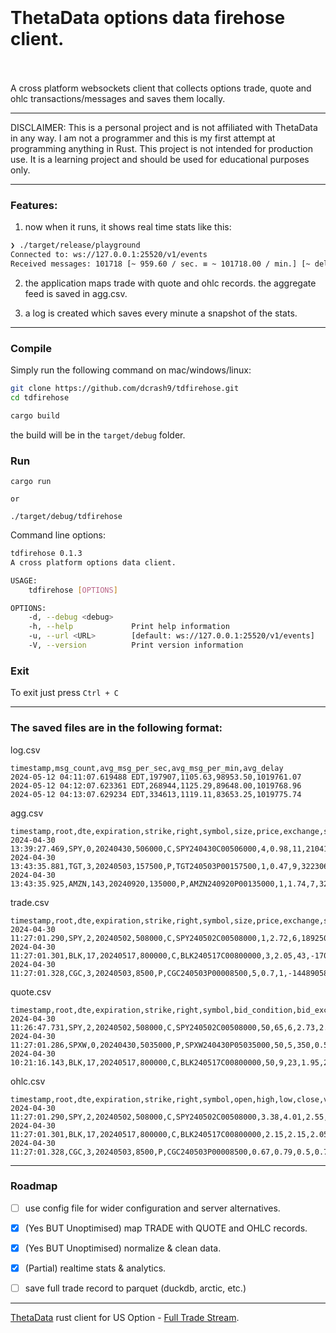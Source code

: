 <h1>
<br>
<br>
ThetaData options data firehose client.
<br>
<br>
</h1>
A cross platform websockets client that collects options trade, quote and ohlc transactions/messages and saves them locally.
<hr>
DISCLAIMER: This is a personal project and is not affiliated with ThetaData in any way. I am not a programmer and this is my first attempt at programming anything in Rust. This project is not intended for production use. It is a learning project and should be used for educational purposes only. 
<hr>

### Features:
1. now when it runs, it shows real time stats like this:
```bash
❯ ./target/release/playground
Connected to: ws://127.0.0.1:25520/v1/events
Received messages: 101718 [~ 959.60 / sec. ≡ ~ 101718.00 / min.] [~ delay: 2.80 sec.]
```
2. the application maps trade with quote and ohlc records. the aggregate feed is saved in agg.csv.

3. a log is created which saves every minute a snapshot of the stats.


<hr>

### Compile
Simply run the following command on mac/windows/linux:

```bash
git clone https://github.com/dcrash9/tdfirehose.git
cd tdfirehose
```

```bash
cargo build
```
the build will be in the `target/debug` folder.


### Run
```
cargo run

or

./target/debug/tdfirehose
```


Command line options:
```bash
tdfirehose 0.1.3
A cross platform options data client.

USAGE:
    tdfirehose [OPTIONS]

OPTIONS:
    -d, --debug <debug>
    -h, --help             Print help information
    -u, --url <URL>        [default: ws://127.0.0.1:25520/v1/events]
    -V, --version          Print version information
```

### Exit
To exit just press `Ctrl + C`



<hr>

### The saved files are in the following format:

log.csv
```csv
timestamp,msg_count,avg_msg_per_sec,avg_msg_per_min,avg_delay
2024-05-12 04:11:07.619488 EDT,197907,1105.63,98953.50,1019761.07
2024-05-12 04:12:07.623361 EDT,268944,1125.29,89648.00,1019768.96
2024-05-12 04:13:07.629234 EDT,334613,1119.11,83653.25,1019775.74
```


agg.csv
```csv
timestamp,root,dte,expiration,strike,right,symbol,size,price,exchange,sequence,condition,bid_condition,bid_exchange,bid_size,bid,ask,ask_size,ask_exchange,ask_condition,open,high,low,close,volume,count,ms_of_day,date
2024-04-30 13:39:27.469,SPY,0,20240430,506000,C,SPY240430C00506000,4,0.98,11,2104120248,18,50,69,57,0.98,0.99,314,7,50,2.97,3.9,0.69,0.98,136701,12570,49167469,20240430
2024-04-30 13:43:35.881,TGT,3,20240503,157500,P,TGT240503P00157500,1,0.47,9,322306155,125,50,1,1,0.47,0.5,121,5,50,0.32,0.6,0.32,0.47,279,101,49415881,20240430
2024-04-30 13:43:35.925,AMZN,143,20240920,135000,P,AMZN240920P00135000,1,1.74,7,323080836,18,50,1,1,1.74,1.77,8,47,50,1.7,1.76,1.7,1.74,17,11,49415925,20240430
```


trade.csv
```csv
timestamp,root,dte,expiration,strike,right,symbol,size,price,exchange,sequence,condition,ms_of_day,date
2024-04-30 11:27:01.290,SPY,2,20240502,508000,C,SPY240502C00508000,1,2.72,6,1892502965,125,41221290,20240430
2024-04-30 11:27:01.301,BLK,17,20240517,800000,C,BLK240517C00800000,3,2.05,43,-170898468,131,41221301,20240430
2024-04-30 11:27:01.328,CGC,3,20240503,8500,P,CGC240503P00008500,5,0.7,1,-1448905863,18,41221328,20240430
```

quote.csv
```csv
timestamp,root,dte,expiration,strike,right,symbol,bid_condition,bid_exchange,bid_size,bid,ask,ask_size,ask_exchange,ask_condition,ms_of_day,date
2024-04-30 11:26:47.731,SPY,2,20240502,508000,C,SPY240502C00508000,50,65,6,2.73,2.74,45,1,50,41207731,20240430
2024-04-30 11:27:01.286,SPXW,0,20240430,5035000,P,SPXW240430P05035000,50,5,350,0.55,0.6,191,5,50,41221286,20240430
2024-04-30 10:21:16.143,BLK,17,20240517,800000,C,BLK240517C00800000,50,9,23,1.95,2.3,13,9,50,37276143,20240430
```

ohlc.csv
```csv
timestamp,root,dte,expiration,strike,right,symbol,open,high,low,close,volume,count,ms_of_day,date
2024-04-30 11:27:01.290,SPY,2,20240502,508000,C,SPY240502C00508000,3.38,4.01,2.55,2.72,2577,390,41221290,20240430
2024-04-30 11:27:01.301,BLK,17,20240517,800000,C,BLK240517C00800000,2.15,2.15,2.05,2.05,5,3,41221301,20240430
2024-04-30 11:27:01.328,CGC,3,20240503,8500,P,CGC240503P00008500,0.67,0.79,0.5,0.7,517,127,41221328,20240430
```

<hr>

### Roadmap
- [ ] use config file for wider configuration and server alternatives.
- [X] (Yes BUT Unoptimised) map TRADE with QUOTE and OHLC records.
- [X] (Yes BUT Unoptimised) normalize & clean data.
- [x] (Partial) realtime stats & analytics.
- [ ] save full trade record to parquet (duckdb, arctic, etc.)


<hr>

[ThetaData](https://www.thetadata.net) rust client for US Option - [Full Trade Stream](https://http-docs.thetadata.us/docs/theta-data-rest-api-v2/3ikwxqsz6m60m-full-trade-stream).